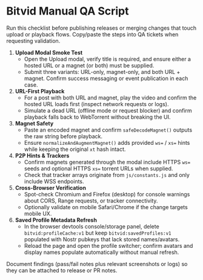 # Bitvid Manual QA Script

Run this checklist before publishing releases or merging changes that touch upload or playback flows. Copy/paste the steps into QA tickets when requesting validation.

1. **Upload Modal Smoke Test**
   - Open the Upload modal, verify title is required, and ensure either a hosted URL or a magnet (or both) must be supplied.
   - Submit three variants: URL-only, magnet-only, and both URL + magnet. Confirm success messaging or event publication in each case.
2. **URL-First Playback**
   - For a post with both URL and magnet, play the video and confirm the hosted URL loads first (inspect network requests or logs).
   - Simulate a dead URL (offline mode or request blocker) and confirm playback falls back to WebTorrent without breaking the UI.
3. **Magnet Safety**
   - Paste an encoded magnet and confirm `safeDecodeMagnet()` outputs the raw string before playback.
   - Ensure `normalizeAndAugmentMagnet()` adds provided `ws=` / `xs=` hints while keeping the original `xt` hash intact.
4. **P2P Hints & Trackers**
   - Confirm magnets generated through the modal include HTTPS `ws=` seeds and optional HTTPS `xs=` torrent URLs when supplied.
   - Check that tracker arrays originate from `js/constants.js` and only include WSS endpoints.
5. **Cross-Browser Verification**
   - Spot-check Chromium and Firefox (desktop) for console warnings about CORS, Range requests, or tracker connectivity.
   - Optionally validate on mobile Safari/Chrome if the change targets mobile UX.
6. **Saved Profile Metadata Refresh**
   - In the browser devtools console/storage panel, delete `bitvid:profileCache:v1` but keep `bitvid:savedProfiles:v1` populated with Nostr pubkeys that lack stored names/avatars.
   - Reload the page and open the profile switcher; confirm avatars and display names populate automatically without manual refresh.

Document findings (pass/fail notes plus relevant screenshots or logs) so they can be attached to release or PR notes.
